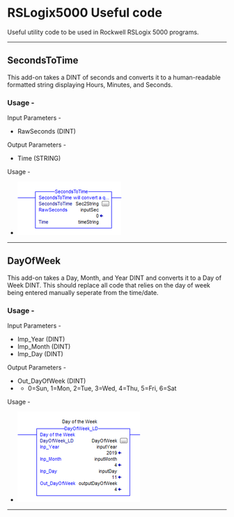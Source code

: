 # RSLogix5000 Useful code #

Useful utility code to be used in Rockwell RSLogix 5000 programs.

---
## SecondsToTime ##


This add-on takes a DINT of seconds and converts it to a human-readable formatted string displaying Hours, Minutes, and Seconds.

### Usage - ###
 Input Parameters -
 - RawSeconds (DINT)

 Output Parameters - 
 -  Time (STRING)

 Usage - 
  - ![Screenshot of Usage](/images/SecondsToTime_1.PNG "Screenshot of Usage")
  ---

## DayOfWeek ##


This add-on takes a Day, Month, and Year DINT and converts it to a Day of Week DINT.
This should replace all code that relies on the day of week being entered manually seperate from the time/date.


### Usage - ###
 Input Parameters -
 - Imp_Year (DINT)
 - Imp_Month (DINT)
 - Imp_Day (DINT)

 Output Parameters - 
 -  Out_DayOfWeek (DINT) 
 - - 0=Sun, 1=Mon, 2=Tue, 3=Wed, 4=Thu, 5=Fri, 6=Sat

 Usage - 
  - ![Screenshot of Usage](/images/DayOfWeek_1.PNG "Screenshot of Usage")
  ---